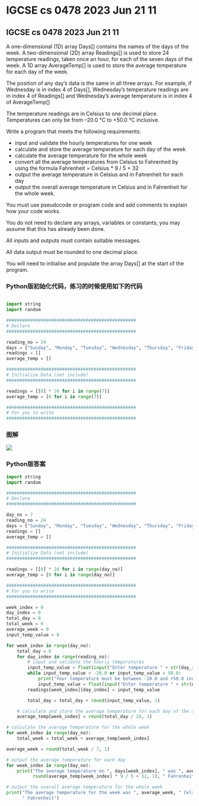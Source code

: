 # IGCSE cs 0478 2023 Jun 21 11

## IGCSE cs 0478 2023 Jun 21 11

A one-dimensional (1D) array Days\[] contains the names of the days of the week. A two-dimensional (2D) array Readings\[] is used to store 24 temperature readings, taken once an hour, for each of the seven days of the week. A 1D array AverageTemp\[] is used to store the average temperature for each day of the week.

The position of any day’s data is the same in all three arrays. For example, if Wednesday is in index 4 of Days\[], Wednesday’s temperature readings are in index 4 of Readings\[] and Wednesday’s average temperature is in index 4 of AverageTemp\[]

The temperature readings are in Celsius to one decimal place. Temperatures can only be from –20.0 °C to +50.0 °C inclusive.

Write a program that meets the following requirements:

* input and validate the hourly temperatures for one week
* calculate and store the average temperature for each day of the week
* calculate the average temperature for the whole week
* convert all the average temperatures from Celsius to Fahrenheit by using the formula Fahrenheit = Celsius \* 9 / 5 + 32
* output the average temperature in Celsius and in Fahrenheit for each day
* output the overall average temperature in Celsius and in Fahrenheit for the whole week.

You must use pseudocode or program code and add comments to explain how your code works.

You do not need to declare any arrays, variables or constants; you may assume that this has already been done.

All inputs and outputs must contain suitable messages.

All data output must be rounded to one decimal place.

You will need to initialise and populate the array Days\[] at the start of the program.

### Python版初始化代码，练习的时候使用如下的代码

```python

import string
import random

#################################################
# Declare
#################################################

reading_no = 24
days = ["Sunday", "Monday", "Tuesday", "Wednesday", "Thursday", "Friday", "Saturday"]
readings = []
average_temp = []

#################################################
# Initialize Data (not include)
#################################################

readings = [[0] * 24 for i in range(7)]
average_temp = [0 for i in range(7)]

#################################################
# For you to write
#################################################


```

### 图解

![](http://ossp.pengjunjie.com/mweb/17133765693980.jpg)

### Python版答案

```python
import string
import random

#################################################
# Declare
#################################################

day_no = 7
reading_no = 24
days = ["Sunday", "Monday", "Tuesday", "Wednesday", "Thursday", "Friday", "Saturday"]
readings = []
average_temp = []

#################################################
# Initialize Data (not include)
#################################################

readings = [[0] * 24 for i in range(day_no)]
average_temp = [0 for i in range(day_no)]

#################################################
# For you to write
#################################################

week_index = 0
day_index = 0
total_day = 0
total_week = 0
average_week = 0
input_temp_value = 0

for week_index in range(day_no):
    total_day = 0
    for day_index in range(reading_no):
        # input and validate the hourly temperatures
        input_temp_value = float(input("Enter temperature " + str(day_index) + " for " + days[week_index] + ": "))
        while input_temp_value < -20.0 or input_temp_value > 50.0:
            print("Your temperature must be between -20.0 and +50.0 inclusive. Please try again")
            input_temp_value = float(input("Enter temperature " + str(day_index) + "for " + days[week_index]))
        readings[week_index][day_index] = input_temp_value

        total_day = total_day + round(input_temp_value, 1)

    # calculate and store the average temperature for each day of the week
    average_temp[week_index] = round(total_day / 24, 1)

# calculate the average temperature for the whole week
for week_index in range(day_no):
    total_week = total_week + average_temp[week_index]

average_week = round(total_week / 7, 1)

# output the average temperature for each day
for week_index in range(day_no):
    print("The average temperature on ", days[week_index], " was ", average_temp[week_index], " Celsius and ",
          round(average_temp[week_index] * 9 / 5 + 32, 1), " Fahrenheit")

# output the overall average temperature for the whole week
print("The average temperature for the week was ", average_week, " Celsius and ", round(average_week * 9 / 5 + 32, 1),
      " Fahrenheit")

```
